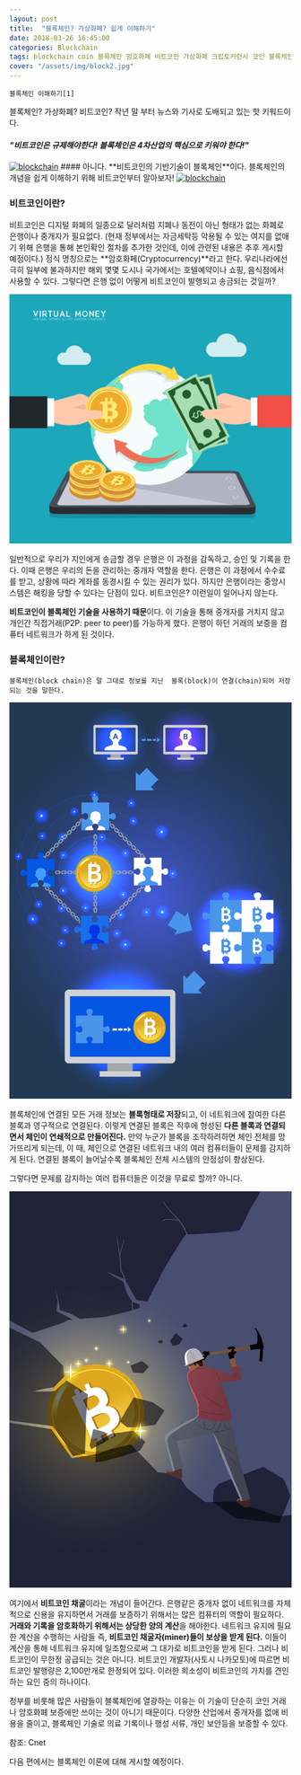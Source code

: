 ```yaml
---
layout: post
title:  "블록체인? 가상화폐? 쉽게 이해하기"
date: 2018-03-26 16:45:00
categories: Blockchain
tags: blockchain coin 블록체인 암호화폐 비트코인 가상화폐 크립토커런시 코인 블록체인개념
cover: "/assets/img/block2.jpg"
---
```


`블록체인 이해하기[1]`

블록체인? 가상화폐? 비트코인? 작년 말 부터 뉴스와 기사로 도배되고 있는 핫 키워드이다.
#### *"비트코인은 규제해야한다! 블록체인은 4차산업의 핵심으로 키워야 한다!"*

<a href="/assets/img/block1.jpg">
<img src="/assets/img/block1.jpg" title="blockchain"></a>
#### 아니다. **비트코인의 기반기술이 블록체인**이다.
블록체인의 개념을 쉽게 이해하기 위해 비트코인부터 알아보자!

<a href="/assets/img/block3.jpg">
<img src="/assets/img/block3.jpg" title="blockchain"></a>


### 비트코인이란?
비트코인은 디지털 화폐의 일종으로 달러처럼 지폐나 동전이 아닌 형태가 없는 화폐로 은행이나 중개자가 필요없다. 
(현재 정부에서는 자금세탁등 악용될 수 있는 여지를 없애기 위해 은행을 통해 본인확인 절차를 추가한 것인데, 이에 관련된 내용은 추후 게시할 예정이다.)
정식 명칭으로는 **암호화페(Cryptocurrency)**라고 한다.
우리나라에선 극히 일부에 불과하지만 해외 몇몇 도시나 국가에서는 호텔예약이나 쇼핑, 음식점에서 사용할 수 있다.
그렇다면 은행 없이 어떻게 비트코인이 발행되고 송금되는 것일까?

<a href="/assets/img/block6.jpg">
<img src="/assets/img/block6.jpg" title="blockchain"></a>

일반적으로 우리가 지인에게 송금할 경우 은행은 이 과정을 감독하고, 승인 및 기록을 한다.
이때 은행은 우리의 돈을 관리하는 중개자 역할을 한다.
은행은 이 과정에서 수수료를 받고, 상황에 따라 계좌를 동경시킬 수 있는 권리가 있다.
하지만 은행이라는 중앙시스템은 해킹을 당할 수 있다는 단점이 있다.
비트코인은? 이런일이 일어나지 않는다.

**비트코인이 블록체인 기술을 사용하기 때문**이다. 
이 기술을 통해 중개자를 거치지 않고 개인간 직접거래(P2P: peer to peer)를 가능하게 했다.
은행이 하던 거래의 보증을 컴퓨터 네트워크가 하게 된 것이다.

### 블록체인이란?

`블록체인(block chain)은 말 그대로 정보를 지닌 
블록(block)이 연결(chain)되어 저장되는 것을 말한다.`

<a href="/assets/img/block17.jpg">
<img src="/assets/img/block17.jpg" title="blockchain"></a>

블록체인에 연결된 모든 거래 정보는 **블록형태로 저장**되고, 이 네트워크에 참여한 다른 블록과 영구적으로 연결된다. 이렇게 연결된 블록은 직후에 형성된 **다른 블록과 연결되면서 체인이 연쇄적으로 만들어진다.** 
만약 누군가 블록을 조작하려하면 체인 전체를 망가뜨리게 되는데, 이 때, 체인으로 연결된 네트워크 내의 여러 컴퓨터들이 문제를 감지하게 된다.
연결된 블록이 늘어날수록 블록체인 전체 시스템의 안정성이 향상된다.

그렇다면 문제를 감지하는 여러 컴퓨터들은 이것을 무료로 할까? 아니다.

<a href="/assets/img/mining.jpg">
<img src="/assets/img/mining.jpg" title="mining"></a>

여기에서 **비트코인 채굴**이라는 개념이 들어간다.
은행같은 중개자 없이 네트워크를 자체적으로 신용을 유지하면서 거래를 보증하기 위해서는 많은 컴퓨터의 역할이 필요하다. **거래와 기록을 암호화하기 위해서는 상당한 양의 계산**을 해야한다.
네트워크 유지에 필요한 계산을 수행하는 사람들 즉, **비트코인 채굴자(miner)들이 보상을 받게 된다.**
이들이 계산을 통해 네트워크 유지에 일조함으로써 그 대가로 비트코인을 받게 된다.
그러나 비트코인이 무한정 공급되는 것은 아니다.
비트코인 개발자(사토시 나카모토)에 따르면 비트코인 발행량은 2,100만개로 한정되어 있다. 
이러한 희소성이 비트코인의 가치를 견인하는 요인 중의 하나이다. 

정부를 비롯해 많은 사람들이 블록체인에 열광하는 이유는 이 기술이 단순히 코인 거래나 암호화폐 보증에만 쓰이는 것이 아니기 때문이다. 
다양한 산업에서 중개자를 없애 비용을 줄이고, 블록체인 기술로 의료 기록이나 행성 서류, 개인 보안등을 보증할 수 있다.

참조: Cnet

다음 편에서는 블록체인 이론에 대해 게시할 예정이다.


